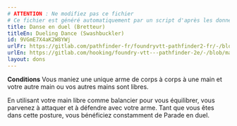 ```yaml
---
# ATTENTION : Ne modifiez pas ce fichier
# Ce fichier est généré automatiquement par un script d'après les données du module Foundry VTT officiel et de sa traduction
title: Danse en duel (Bretteur)
titleEn: Dueling Dance (Swashbuckler)
id: 9VGmE7X4aK2W8YWj
urlFr: https://gitlab.com/pathfinder-fr/foundryvtt-pathfinder2-fr/-/blob/master/data/feats/9VGmE7X4aK2W8YWj.htm
urlEn: https://gitlab.com/hooking/foundry-vtt---pathfinder-2e/-/blob/master/packs/data/feats.db/dueling-dance-swashbuckler.json
layout: dons
---
```

**Conditions** Vous maniez une unique arme de corps à corps à une main et votre autre main ou vos autres mains sont libres.

En utilisant votre main libre comme balancier pour vous équilibrer, vous parvenez à attaquer et à défendre avec votre arme. Tant que vous êtes dans cette posture, vous bénéficiez constamment de Parade en duel.
